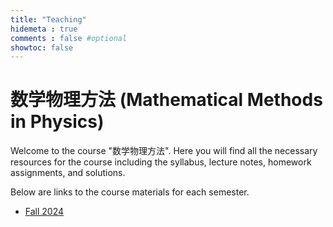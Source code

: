 ```yaml
---
title: "Teaching"
hidemeta : true
comments : false #optional
showtoc: false
---
```


# 数学物理方法 (Mathematical Methods in Physics)

Welcome to the course "数学物理方法". Here you will find all the necessary resources for the course including the syllabus, lecture notes, homework assignments, and solutions.
 
 
Below are links to the course materials for each semester.

<!-- ## Semesters -->

- [Fall 2024](fall-2024/)
<!-- - [Fall 2025](fall-2025/) -->

<!-- - [Spring 2024](teaching/spring-2024/)
- [Fall 2023](teaching/fall-2023/)
- [Spring 2023](teaching/spring-2023/) -->